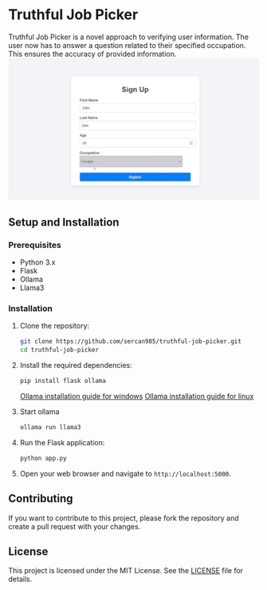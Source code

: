 
# Truthful Job Picker

Truthful Job Picker is a novel approach to verifying user information. The user now has to answer a question related to their specified occupation. This ensures the accuracy of provided information.
![Demo](demo.png)

## Setup and Installation

### Prerequisites

- Python 3.x
- Flask
- Ollama
- Llama3

### Installation



1. Clone the repository:
    ```sh
    git clone https://github.com/sercan985/truthful-job-picker.git
    cd truthful-job-picker
    ```

2. Install the required dependencies:
    ```sh
    pip install flask ollama
    ```
    [Ollama installation guide for windows](https://github.com/ollama/ollama/blob/main/docs/windows.md)
[Ollama installation guide for linux](https://github.com/ollama/ollama/blob/main/docs/linux.md)

3. Start ollama
    ```sh
    ollama run llama3
    ```
    
4. Run the Flask application:
    ```sh
    python app.py
    ```

5. Open your web browser and navigate to `http://localhost:5000`.



## Contributing

If you want to contribute to this project, please fork the repository and create a pull request with your changes.

## License

This project is licensed under the MIT License. See the [LICENSE](LICENSE) file for details.
